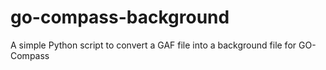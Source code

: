 # go-compass-background
A simple Python script to convert a GAF file into a background file for GO-Compass
